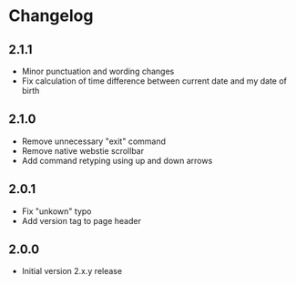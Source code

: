 # Changelog

## 2.1.1

- Minor punctuation and wording changes
- Fix calculation of time difference between current date and my date of birth

## 2.1.0

- Remove unnecessary "exit" command
- Remove native webstie scrollbar
- Add command retyping using up and down arrows

## 2.0.1

- Fix "unkown" typo
- Add version tag to page header

## 2.0.0

- Initial version 2.x.y release
